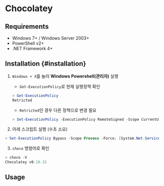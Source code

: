 # Chocolatey

## Requirements

- Windows 7+ / Windows Server 2003+
- PowerShell v2+
- .NET Framework 4+

## Installation {#installation}

1. `Windows + X`를 눌러 **Windows Powershell(관리자)** 실행

   - `Get-ExecutionPolicy`로 현재 실행정책 확인
   
   ```powershell
   > Get-ExecutionPolicy
   Retricted
   ```
   
   - `Retricted`인 경우 다른 정책으로 변경 필요
   
   ```powershell
   > Set-ExecutionPolicy -ExecutionPolicy RemoteSigned -Scope CurrentUser
   ```

2. 아래 스크립트 실행 (수초 소요)

```powershell
> Set-ExecutionPolicy Bypass -Scope Process -Force; [System.Net.ServicePointManager]::SecurityProtocol = [System.Net.ServicePointManager]::SecurityProtocol -bor 3072; iex ((New-Object System.Net.WebClient).DownloadString('https://chocolatey.org/install.ps1'))
```

3. `choco` 명령어로 확인

```powershell
> choco -V
Chocolatey v0.10.15
```

## Usage

